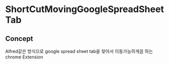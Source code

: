 # ShortCutMovingGoogleSpreadSheetTab

## Concept

Alfred같은 방식으로 
google spread sheet tab을 찾아서 이동가능하게끔 하는 chrome Extension
